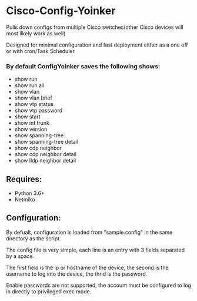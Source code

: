 # Cisco-Config-Yoinker

Pulls down configs from multiple Cisco switches(other Cisco devices will most likely work as well)

Designed for minimal configuration and fast deployment either as a one off or with cron/Task Scheduler.

### By default ConfigYoinker saves the following shows:

* show run
* show run all
* show vlan
* show vlan brief
* show vtp status
* show vtp password
* show start
* show int trunk
* show version
* show spanning-tree
* show spanning-tree detail
* show cdp neighbor
* show cdp neighbor detail
* show lldp neighbor detail

## Requires:

* Python 3.6+
* Netmiko


## Configuration:

By defualt, configuration is loaded from "sample.config" in the same directory as the script.

The config file is very simple, each line is an entry with 3 fields separated by a space.

The first field is the ip or hostname of the device, the second is the username to log into the device, the thrid is the password.

Enable passwords are not supported, the account must be configured to log in directly to privileged exec mode.
